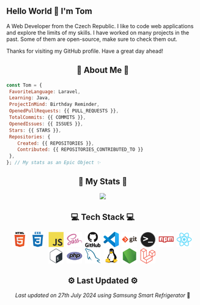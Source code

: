 ## Hello World 👋 I'm Tom
A Web Developer from the Czech Republic. I like to code web applications and explore the limits of my skills. I have worked on many projects in the past. Some of them are open-source, make sure to check them out.  

Thanks for visiting my GitHub profile. Have a great day ahead!

<h2 align="center"> 💫 About Me 💫</h2>

```js
const Tom = {
 FavoriteLanguage: Laravel,
 Learning: Java,
 ProjectInMind: Birthday Reminder,
 OpenedPullRequests: {{ PULL_REQUESTS }},
 TotalCommits: {{ COMMITS }},
 OpenedIssues: {{ ISSUES }},
 Stars: {{ STARS }},
 Repositories: {
    Created: {{ REPOSITORIES }},
    Contributed: {{ REPOSITORIES_CONTRIBUTED_TO }}
 },
}; // My stats as an Epic Object ✨
```

<h2 align="center"> 🚀 My Stats 🚀</h2>

<div align="center">
<img src="https://github-readme-streak-stats.herokuapp.com/?user=wodosharlatan&theme=dark&hide_border=false">
</div>


<h2 align="center"> 💻 Tech Stack 💻 </h2>

<div align="center">
  <img src="https://github.com/devicons/devicon/blob/master/icons/html5/html5-original-wordmark.svg" title="HTML5" alt="HTML" width="40" height="40"/>&nbsp;
  <img src="https://github.com/devicons/devicon/blob/master/icons/css3/css3-plain-wordmark.svg"  title="CSS3" alt="CSS" width="40" height="40"/>&nbsp;
  <img src="https://github.com/devicons/devicon/blob/master/icons/javascript/javascript-original.svg"  title="JS" alt="JS" width="40" height="40"/>&nbsp;
  <img src="https://github.com/devicons/devicon/blob/master/icons/sass/sass-original.svg" title="Sass" alt="Sass" width="40" height="40"/>&nbsp;
  <img src="https://github.com/devicons/devicon/blob/master/icons/github/github-original-wordmark.svg" title="Github"  alt="Github" width="40"/>&nbsp;
  <img src="https://github.com/devicons/devicon/blob/master/icons/vscode/vscode-original.svg" title="Visual Studio Code" alt="Visual Studio Code" width="40" height="40"/>&nbsp;
  <img src="https://github.com/devicons/devicon/blob/master/icons/git/git-original-wordmark.svg" title="Git" alt="Git" width="40" height="40"/>&nbsp;
  <img src="https://raw.githubusercontent.com/github/explore/80688e429a7d4ef2fca1e82350fe8e3517d3494d/topics/terminal/terminal.png" title="Terminal" alt="Terminal" width="40" height="40"/>&nbsp;
  <img src="https://github.com/devicons/devicon/blob/master/icons/npm/npm-original-wordmark.svg" title="Npm" alt="Npm" width="40" height="40"/>&nbsp;
  <img src="https://github.com/devicons/devicon/blob/master/icons/react/react-original.svg" title="React" alt="React" width="40" height="40"/>&nbsp;
  <img src="https://github.com/devicons/devicon/blob/master/icons/bash/bash-original.svg" title="Bash" alt="Bash" width="40" height="40"/>&nbsp;
  <img src="https://github.com/devicons/devicon/blob/master/icons/php/php-original.svg" title="PHP" alt="PHP" width="40" height="40"/>&nbsp;
  <img src="https://github.com/devicons/devicon/blob/master/icons/mysql/mysql-original.svg" title="MySql" alt="MySql" width="40" height="40"/>&nbsp;
  <img src="https://github.com/devicons/devicon/blob/master/icons/linux/linux-original.svg" title="Linux" alt="Linux" width="40" height="40"/>&nbsp;
  <img src="https://github.com/devicons/devicon/blob/master/icons/nodejs/nodejs-original.svg" title="NodeJS" alt="NodeJS" width="40" height="40"/>&nbsp;
  <img src="https://github.com/devicons/devicon/blob/master/icons/laravel/laravel-original.svg" title="Laravel" alt="Laravel" width="40" height="40" />&nbsp;
 
</div>

<h2 align="center"> ⚙️ Last Updated ⚙️ </h2>

<!-- Last updated on Sat Jul 27 2024 08:18:53 GMT+0000 (Coordinated Universal Time) ;-;-->
<div align="center">
<i>Last updated on 27th July 2024 using Samsung Smart Refrigerator</i> 🧊 
</div>

